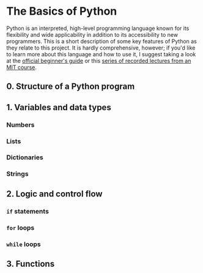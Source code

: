 # The Basics of Python

Python is an interpreted, high-level programming language known for its
flexibility and wide applicability in addition to its accessibility to new
programmers. This is a short description of some key features of Python as they
relate to this project. It is hardly comprehensive, however; if you'd like to
learn more about this language and how to use it, I suggest taking a look at the
[official beginner's guide][1] or this [series of recorded lectures from an MIT
course][2].

## 0. Structure of a Python program

## 1. Variables and data types

### Numbers

### Lists

### Dictionaries

### Strings

## 2. Logic and control flow

### `if` statements

### `for` loops

### `while` loops

## 3. Functions

[1]: https://wiki.python.org/moin/BeginnersGuide
[2]: https://www.youtube.com/playlist?list=PLUl4u3cNGP63WbdFxL8giv4yhgdMGaZNA

